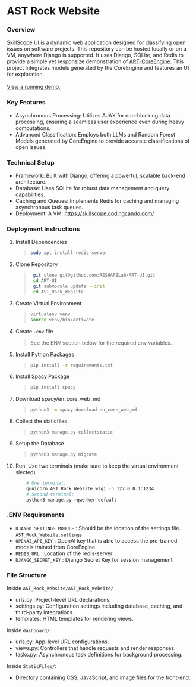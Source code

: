 # AST Rock Website

### Overview
SkillScope UI is a dynamic web application designed for classifying open issues on software projects. This repository can be hosted locally or on a VM, anywhere Django is supported. It uses Django, SQLite, and Redis to provide a simple yet responsize demonstration of [ART-CoreEngine](https://github.com/RESHAPELab/ART-CoreEngine). This project integrates models generated by the CoreEngine and features an UI for exploration. 
<br><br>
[View a running demo.](https://skillscope.codingcando.com/)

### Key Features
- Asynchronous Processing: Utilizes AJAX for non-blocking data processing, ensuring a seamless user experience even during heavy computations.
- Advanced Classification: Employs both LLMs and Random Forest Models generated by CoreEngine to provide accurate classifications of open issues.

### Technical Setup
- Framework: Built with Django, offering a powerful, scalable back-end architecture.
- Database: Uses SQLite for robust data management and query capabilities.
- Caching and Queues: Implements Redis for caching and managing asynchronous task queues.
- Deployment: A VM: https://skillscope.codingcando.com/

### Deployment Instructions
1. Install Dependencies
    > ``` sh
    > sudo apt install redis-server
2. Clone Repository
    > ``` sh
    >  git clone git@github.com:RESHAPELab/ART-UI.git
    >  cd ART-UI
    >  git submodule update --init
    >  cd AST_Rock_Website
3. Create Virtual Environment
    > ``` sh
    > virtualenv venv
    > source venv/bin/activate
4. Create `.env` file
    > See the ENV section below for the required env variables.
5. Install Python Packages
    > ``` sh
    > pip install -r requirements.txt

6. Install Spacy Package
    > ``` sh
    > pip install spacy 

7. Download spacy/en_core_web_md
    > ``` sh
    > python3 -m spacy download en_core_web_md  

8.  Collect the staticfiles
    > ``` sh
    > python3 manage.py collectstatic   

9. Setup the Database
    > ``` sh
    > python3 manage.py migrate
10. Run. Use two terminals (make sure to keep the virtual environment slected)
    ``` sh
        # One terminal:
        gunicorn AST_Rock_Website.wsgi -b 127.0.0.1:1234
        # Second terminal:
        python3 manage.py rqworker default
    ```

### .ENV Requirements
- `DJANGO_SETTINGS_MODULE` : Should be the location of the settings file. `AST_Rock_Website.settings`
- `OPENAI_API_KEY` : OpenAI key that is able to access the pre-trained models trained from CoreEngine.
- `REDIS_URL` : Location of the redis-server
- `DJANGO_SECRET_KEY` : Django Secret Key for session management

### File Structure
Inside `AST_Rock_Website/AST_Rock_Website/`
- urls.py: Project-level URL declarations.
- settings.py: Configuration settings including database, caching, and third-party integrations.
- templates: HTML templates for rendering views.

Inside `dashboard/`: 
- urls.py: App-level URL configurations.
- views.py: Controllers that handle requests and render responses.
- tasks.py: Asynchronous task definitions for background processing.

Inside `StaticFiles/`:
- Directory containing CSS, JavaScript, and image files for the front-end.
